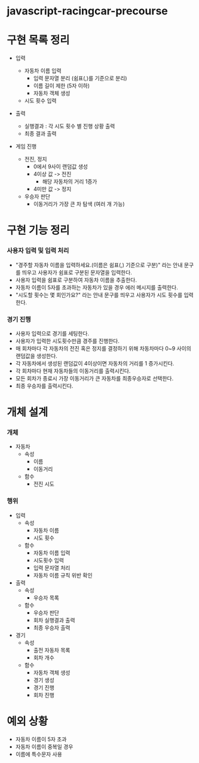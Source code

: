 # javascript-racingcar-precourse
# 구현 목록 정리
- 입력
    - 자동차 이름 입력
        - 입력 문자열 분리 (쉼표(,)를 기준으로 분리)
        - 이름 길이 제한 (5자 이하)
        - 자동차 객체 생성
    - 시도 횟수 입력
- 출력
    - 실행결과 : 각 시도 횟수 별 진행 상황 출력
    - 최종 결과 출력

- 게임 진행
    - 전진, 정지
        - 0에서 9사이 랜덤값 생성
        - 4이상 값 -> 전진
            - 해당 자동차의 거리 1증가
        - 4미만 값 -> 정지
    - 우승자 판단
        - 이동거리가 가장 큰 차 탐색 (여러 개 가능)


# 구현 기능 정리
### 사용자 입력 및 입력 처리
- "경주할 자동차 이름을 입력하세요.(이름은 쉼표(,) 기준으로 구분)" 라는 안내 문구를 띄우고 사용자가 쉼표로 구분된 문자열을 입력한다.
- 사용자 입력을 쉼표로 구분하여 자동차 이름을 추출한다.
- 자동차 이름이 5자를 초과하는 자동차가 있을 경우 에러 메시지를 출력한다.
- "시도할 횟수는 몇 회인가요?" 라는 안내 문구를 띄우고 사용자가 시도 횟수를 입력한다.

### 경기 진행
- 사용자 입력으로 경기를 세팅한다.
- 사용자가 입력한 시도횟수만큼 경주를 진행한다.
- 매 회차마다 각 자동차의 전진 혹은 정지를 결정하기 위해 차동차마다 0~9 사이의 랜덤값을 생성한다.
- 각 자동차에서 생성된 랜덤값이 4이상이면 자동차의 거리를 1 증가시킨다.
- 각 회차마다 현재 자동차들의 이동거리를 출력시킨다.
- 모든 회차가 종료시 가장 이동거리가 큰 자동차를 최종우승자로 선택한다.
- 최종 우승자를 출력시킨다.


# 개체 설계
### 개체
- 자동차
    - 속성
        - 이름
        - 이동거리
    - 함수
        - 전진 시도

### 행위
- 입력
    - 속성
        - 자동차 이름
        - 시도 횟수
    - 함수
        - 자동차 이름 입력
        - 시도횟수 입력
        - 입력 문자열 처리
        - 자동차 이름 규칙 위반 확인
- 출력
    - 속성
        - 우승자 목록
    - 함수
        - 우승자 판단
        - 회차 실행결과 출력
        - 최종 우승자 출력
- 경기
    - 속성
        - 출전 자동차 목록
        - 회차 개수
    - 함수
        - 자동차 객체 생성
        - 경기 생성
        - 경기 진행
        - 회차 진행

# 예외 상황
- 자동차 이름이 5자 초과
- 자동차 이름이 중복일 경우
- 이름에 특수문자 사용